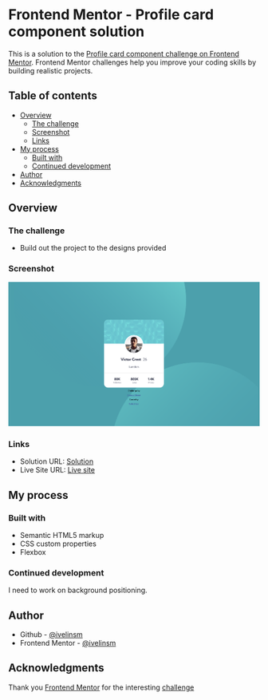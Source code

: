 # Frontend Mentor - Profile card component solution

This is a solution to the [Profile card component challenge on Frontend Mentor](https://www.frontendmentor.io/challenges/profile-card-component-cfArpWshJ). Frontend Mentor challenges help you improve your coding skills by building realistic projects. 

## Table of contents

- [Overview](#overview)
  - [The challenge](#the-challenge)
  - [Screenshot](#screenshot)
  - [Links](#links)
- [My process](#my-process)
  - [Built with](#built-with)
  - [Continued development](#continued-development)
- [Author](#author)
- [Acknowledgments](#acknowledgments)

## Overview

### The challenge

- Build out the project to the designs provided

### Screenshot

![Screenshot](/screenshot.jpg)

### Links

- Solution URL: [Solution](https://your-solution-url.com)
- Live Site URL: [Live site](https://your-live-site-url.com)

## My process

### Built with

- Semantic HTML5 markup
- CSS custom properties
- Flexbox

### Continued development

I need to work on background positioning.

## Author

- Github - [@ivelinsm](https://github.com/ivelinsm)
- Frontend Mentor - [@ivelinsm](https://www.frontendmentor.io/profile/ivelinsm)

## Acknowledgments

Thank you [Frontend Mentor](https://www.frontendmentor.io) for the interesting [challenge](https://www.frontendmentor.io/challenges/profile-card-component-cfArpWshJ)
